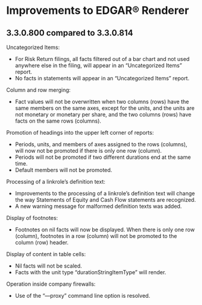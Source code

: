 # Improvements to EDGAR® Renderer
## 3.3.0.800 compared to 3.3.0.814

Uncategorized Items:  
* For Risk Return filings, all facts filtered out of a bar chart and not used anywhere else in the filing, will appear in an “Uncategorized Items” report.  
* No facts in statements will appear in an “Uncategorized Items” report.

Column and row merging:  
* Fact values will not be overwritten when two columns (rows) have the same members on the same axes, except for the units, and the units are not monetary or monetary per share, and the two columns (rows) have facts on the same rows (columns).

Promotion of headings into the upper left corner of reports:  
* Periods, units, and members of axes assigned to the rows (columns), will now not be promoted if there is only one row (column).  
* Periods will not be promoted if two different durations end at the same time.  
* Default members will not be promoted.

Processing of a linkrole’s definition text:  
* Improvements to the processing of a linkrole’s definition text will change the way Statements of Equity and Cash Flow statements are recognized.  
* A new warning message for malformed definition texts was added.

Display of footnotes:  
* Footnotes on nil facts will now be displayed.
 When there is only one row (column), footnotes in a row (column) will not be promoted to the column (row) header.

Display of content in table cells:  
*  Nil facts will not be scaled.  
*  Facts with the unit type “durationStringItemType” will render.  

Operation inside company firewalls:  
* Use of the “—proxy” command line option is resolved.  
